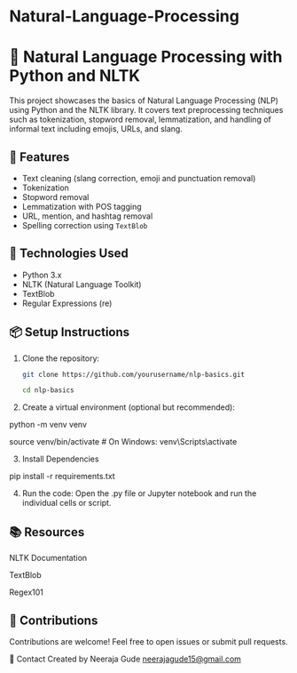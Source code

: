 # Natural-Language-Processing
# 🧠 Natural Language Processing with Python and NLTK

This project showcases the basics of Natural Language Processing (NLP) using Python and the NLTK library. It covers text preprocessing techniques such as tokenization, stopword removal, lemmatization, and handling of informal text including emojis, URLs, and slang.

## 🚀 Features

- Text cleaning (slang correction, emoji and punctuation removal)
- Tokenization
- Stopword removal
- Lemmatization with POS tagging
- URL, mention, and hashtag removal
- Spelling correction using `TextBlob`

## 🧰 Technologies Used

- Python 3.x
- NLTK (Natural Language Toolkit)
- TextBlob
- Regular Expressions (re)

## 📦 Setup Instructions

1. Clone the repository:
   ```bash
   git clone https://github.com/yourusername/nlp-basics.git
   
   cd nlp-basics
   
2. Create a virtual environment (optional but recommended):
  
 python -m venv venv

source venv/bin/activate  # On Windows: venv\Scripts\activate

3. Install Dependencies

pip install -r requirements.txt

4. Run the code: Open the .py file or Jupyter notebook and run the individual cells or script.

## 📚 Resources
NLTK Documentation

TextBlob

Regex101

## 🙌 Contributions
Contributions are welcome! Feel free to open issues or submit pull requests.

📧 Contact
Created by Neeraja Gude
neerajagude15@gmail.com
